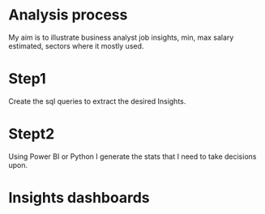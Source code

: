 # Analysis process 
My aim is to illustrate business analyst job insights, min, max salary estimated, sectors where it mostly used.

# Step1 
Create the sql queries to extract the desired Insights.

# Stept2 
Using Power BI or Python I generate the stats that I need to take decisions upon. 

# Insights dashboards 

